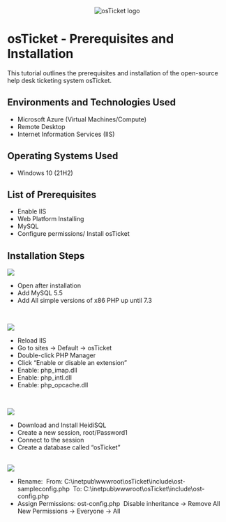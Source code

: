 <p align="center">
<img src="https://i.imgur.com/Clzj7Xs.png" alt="osTicket logo"/>
</p>

<h1>osTicket - Prerequisites and Installation</h1>
This tutorial outlines the prerequisites and installation of the open-source help desk ticketing system osTicket.<br />



<h2>Environments and Technologies Used</h2>

- Microsoft Azure (Virtual Machines/Compute)
- Remote Desktop
- Internet Information Services (IIS)

<h2>Operating Systems Used </h2>

- Windows 10</b> (21H2)

<h2>List of Prerequisites</h2>

- Enable IIS 
- Web Platform Installing 
- MySQL
- Configure permissions/ Install osTicket

<h2>Installation Steps</h2>

<p>
<img src="https://i.imgur.com/QbBnpFN.png"/>
  
  - Open after installation
  - Add MySQL 5.5
  - Add All simple versions of x86 PHP up until 7.3
  
</p>
<p>

</p>
<br />

<p>
<img src="https://i.imgur.com/VgZSkie.png"/>
  
  - Reload IIS
  - Go to sites -> Default -> osTicket
  - Double-click PHP Manager
  - Click “Enable or disable an extension”
  - Enable: php_imap.dll
  - Enable: php_intl.dll
  - Enable: php_opcache.dll
</p>
<p>

</p>
<br />

<p>
<img src="https://i.imgur.com/tVmTJxs.png"/>
  
  - Download and Install HeidiSQL  
  - Create a new session, root/Password1 
  - Connect to the session 
  - Create a database called “osTicket”
  
</p>
<p>

</p>
<br />

<img src="https://i.imgur.com/StZcrUG.png"/>

  - Rename: 	From: C:\inetpub\wwwroot\osTicket\include\ost-sampleconfig.php 	To: C:\inetpub\wwwroot\osTicket\include\ost-config.php 
  - Assign Permissions: ost-config.php 
    Disable inheritance -> Remove All 
    New Permissions -> Everyone -> All


